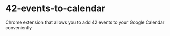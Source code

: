 # 42-events-to-calendar
Chrome extension that allows you to add 42 events to your Google Calendar conveniently
